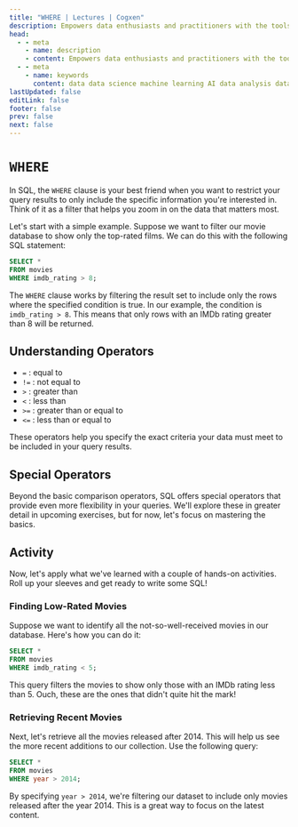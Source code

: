 ```yaml
---
title: "WHERE | Lectures | Cogxen"
description: Empowers data enthusiasts and practitioners with the tools and knowledge to unlock the potential of data.
head:
  - - meta
    - name: description
    - content: Empowers data enthusiasts and practitioners with the tools and knowledge to unlock the potential of data.
  - - meta
    - name: keywords
      content: data data science machine learning AI data analysis data-driven data enthusiasts data practitioners
lastUpdated: false
editLink: false
footer: false
prev: false
next: false
---
```


# `WHERE`

In SQL, the `WHERE` clause is your best friend when you want to restrict your query results to only include the specific information you're interested in. Think of it as a filter that helps you zoom in on the data that matters most.

Let's start with a simple example. Suppose we want to filter our movie database to show only the top-rated films. We can do this with the following SQL statement:

```sql
SELECT *
FROM movies
WHERE imdb_rating > 8;
```

The `WHERE` clause works by filtering the result set to include only the rows where the specified condition is true. In our example, the condition is `imdb_rating > 8`. This means that only rows with an IMDb rating greater than 8 will be returned.

## Understanding Operators

- `=` : equal to
- `!=` : not equal to
- `>` : greater than
- `<` : less than
- `>=` : greater than or equal to
- `<=` : less than or equal to

These operators help you specify the exact criteria your data must meet to be included in your query results.

## Special Operators

Beyond the basic comparison operators, SQL offers special operators that provide even more flexibility in your queries. We'll explore these in greater detail in upcoming exercises, but for now, let's focus on mastering the basics.

## Activity

Now, let's apply what we've learned with a couple of hands-on activities. Roll up your sleeves and get ready to write some SQL!

### Finding Low-Rated Movies

Suppose we want to identify all the not-so-well-received movies in our database. Here's how you can do it:

```sql
SELECT *
FROM movies
WHERE imdb_rating < 5;
```

This query filters the movies to show only those with an IMDb rating less than 5. Ouch, these are the ones that didn't quite hit the mark!

<ImageCard
img_url="https://i.imgur.com/gnz15Kk.png"
caption="Query Results"
copyright_owner="codecademy.com"
:bordered="true"
/>

### Retrieving Recent Movies

Next, let's retrieve all the movies released after 2014. This will help us see the more recent additions to our collection. Use the following query:

```sql
SELECT *
FROM movies
WHERE year > 2014;
```

By specifying `year > 2014`, we're filtering our dataset to include only movies released after the year 2014. This is a great way to focus on the latest content.

<ImageCard
img_url="https://i.imgur.com/9Z2u1vZ.png"
caption="Query Results"
copyright_owner="codecademy.com"
:bordered="true"
/>

